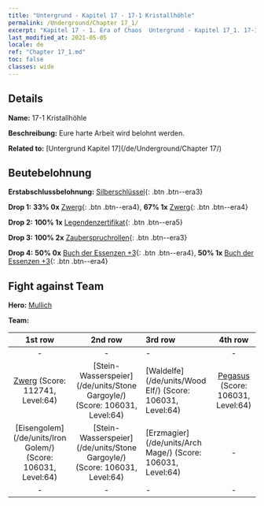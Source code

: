 ```yaml
---
title: "Untergrund - Kapitel 17 - 17-1 Kristallhöhle"
permalink: /Underground/Chapter 17_1/
excerpt: "Kapitel 17 - 1. Era of Chaos  Untergrund - Kapitel 17_1. 17-1 Kristallhöhle"
last_modified_at: 2021-05-05
locale: de
ref: "Chapter 17_1.md"
toc: false
classes: wide
---
```


## Details

 **Name:** 17-1 Kristallhöhle

 **Beschreibung:** Eure harte Arbeit wird belohnt werden.

 **Related to:** [Untergrund Kapitel 17](/de/Underground/Chapter 17/)

## Beutebelohnung

 **Erstabschlussbelohnung:** [Silberschlüssel](/ItemsDE/con_693/){: .btn .btn--era3}

 **Drop 1:** **33% 0x** [Zwerg](/ItemsDE/unt_200/){: .btn .btn--era4}, **67% 1x** [Zwerg](/ItemsDE/unt_200/){: .btn .btn--era4}

 **Drop 2:** **100% 1x** [Legendenzertifikat](/ItemsDE/mat_67/){: .btn .btn--era5}

 **Drop 3:** **100% 2x** [Zauberspruchrollen](/ItemsDE/con_694/){: .btn .btn--era3}

 **Drop 4:** **50% 0x** [Buch der Essenzen +3](/ItemsDE/mat_60/){: .btn .btn--era4}, **50% 1x** [Buch der Essenzen +3](/ItemsDE/mat_60/){: .btn .btn--era4}


## Fight against Team
 **Hero:** [Mullich](/de/heroes/Mullich/)

 **Team:**


  | 1st row | 2nd row | 3rd row | 4th row |
  |:----:|:----:|:----|:----:|
  | - | - | - | - |
  | [Zwerg](/de/units/Dwarf/) (Score: 112741, Level:64)  | [Stein-Wasserspeier](/de/units/Stone Gargoyle/) (Score: 106031, Level:64)  | [Waldelfe](/de/units/Wood Elf/) (Score: 106031, Level:64)  | [Pegasus](/de/units/Pegasus/) (Score: 106031, Level:64)  |
  | [Eisengolem](/de/units/Iron Golem/) (Score: 106031, Level:64)  | [Stein-Wasserspeier](/de/units/Stone Gargoyle/) (Score: 106031, Level:64)  | [Erzmagier](/de/units/Arch Mage/) (Score: 106031, Level:64)  | - |
  | - | - | - | - |


